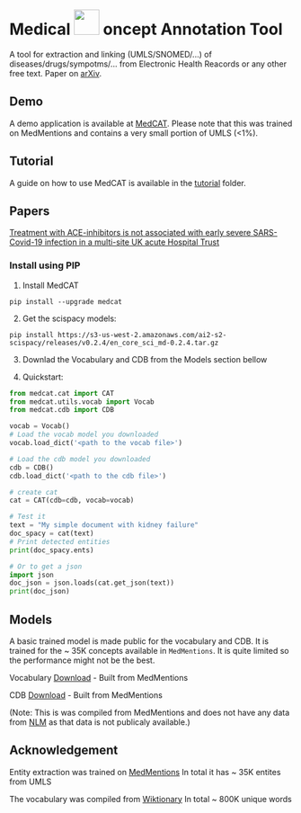 # Medical  <img src="https://github.com/CogStack/MedCAT/blob/master/media/cat-logo.png" width=45> oncept Annotation Tool

A tool for extraction and linking (UMLS/SNOMED/...) of diseases/drugs/sympotms/... from Electronic Health Reacords or any other free text. Paper on [arXiv](https://arxiv.org/abs/1912.10166). 

## Demo
A demo application is available at [MedCAT](https://medcat.rosalind.kcl.ac.uk). Please note that this was trained on MedMentions
and contains a very small portion of UMLS (<1%). 

## Tutorial
A guide on how to use MedCAT is available in the [tutorial](https://github.com/CogStack/MedCAT/tree/master/tutorial) folder.

## Papers
[Treatment with ACE-inhibitors is not associated with early severe SARS-Covid-19 infection in a multi-site UK acute Hospital Trust](https://www.researchgate.net/publication/340261837_Treatment_with_ACE-inhibitors_is_not_associated_with_early_severe_SARS-Covid-19_infection_in_a_multi-site_UK_acute_Hospital_Trust)

### Install using PIP
1. Install MedCAT 

`pip install --upgrade medcat`

2. Get the scispacy models:

`pip install https://s3-us-west-2.amazonaws.com/ai2-s2-scispacy/releases/v0.2.4/en_core_sci_md-0.2.4.tar.gz`

3. Downlad the Vocabulary and CDB from the Models section bellow

4. Quickstart:
```python
from medcat.cat import CAT
from medcat.utils.vocab import Vocab
from medcat.cdb import CDB 

vocab = Vocab()
# Load the vocab model you downloaded
vocab.load_dict('<path to the vocab file>')

# Load the cdb model you downloaded
cdb = CDB()
cdb.load_dict('<path to the cdb file>') 

# create cat
cat = CAT(cdb=cdb, vocab=vocab)

# Test it
text = "My simple document with kidney failure"
doc_spacy = cat(text)
# Print detected entities
print(doc_spacy.ents)

# Or to get a json
import json
doc_json = json.loads(cat.get_json(text))
print(doc_json)
```


## Models
A basic trained model is made public for the vocabulary and CDB. It is trained for the ~ 35K concepts available in `MedMentions`. It is quite limited
so the performance might not be the best.

Vocabulary [Download](https://s3-eu-west-1.amazonaws.com/zkcl/vocab.dat) - Built from MedMentions

CDB [Download](https://s3-eu-west-1.amazonaws.com/zkcl/cdb-medmen.dat) - Built from MedMentions


(Note: This is was compiled from MedMentions and does not have any data from [NLM](https://www.nlm.nih.gov/research/umls/) as
that data is not publicaly available.)


## Acknowledgement
Entity extraction was trained on [MedMentions](https://github.com/chanzuckerberg/MedMentions) In total it has ~ 35K entites from UMLS

The vocabulary was compiled from [Wiktionary](https://en.wiktionary.org/wiki/Wiktionary:Main_Page) In total ~ 800K unique words
